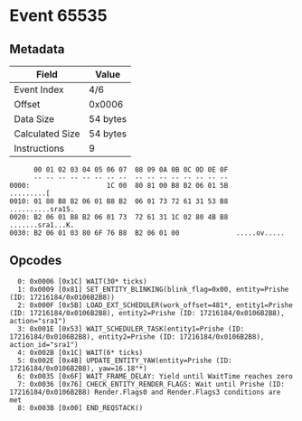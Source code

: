 # Event 65535

## Metadata

| Field           | Value    |
|-----------------|----------|
| Event Index     | 4/6      |
| Offset          | 0x0006   |
| Data Size       | 54 bytes |
| Calculated Size | 54 bytes |
| Instructions    | 9        |

```
      00 01 02 03 04 05 06 07  08 09 0A 0B 0C 0D 0E 0F
      -- -- -- -- -- -- -- --  -- -- -- -- -- -- -- --
0000:                   1C 00  80 81 00 B8 B2 06 01 5B        .........[
0010: 01 80 B8 B2 06 01 B8 B2  06 01 73 72 61 31 53 B8  ..........sra1S.
0020: B2 06 01 B8 B2 06 01 73  72 61 31 1C 02 80 4B B8  .......sra1...K.
0030: B2 06 01 03 80 6F 76 B8  B2 06 01 00              .....ov.....    
```

## Opcodes

```
  0: 0x0006 [0x1C] WAIT(30* ticks)
  1: 0x0009 [0x81] SET_ENTITY_BLINKING(blink_flag=0x00, entity=Prishe (ID: 17216184/0x0106B2B8))
  2: 0x000F [0x5B] LOAD_EXT_SCHEDULER(work_offset=481*, entity1=Prishe (ID: 17216184/0x0106B2B8), entity2=Prishe (ID: 17216184/0x0106B2B8), action="sra1")
  3: 0x001E [0x53] WAIT_SCHEDULER_TASK(entity1=Prishe (ID: 17216184/0x0106B2B8), entity2=Prishe (ID: 17216184/0x0106B2B8), action_id="sra1")
  4: 0x002B [0x1C] WAIT(6* ticks)
  5: 0x002E [0x4B] UPDATE_ENTITY_YAW(entity=Prishe (ID: 17216184/0x0106B2B8), yaw=16.18°*)
  6: 0x0035 [0x6F] WAIT_FRAME_DELAY: Yield until WaitTime reaches zero
  7: 0x0036 [0x76] CHECK_ENTITY_RENDER_FLAGS: Wait until Prishe (ID: 17216184/0x0106B2B8) Render.Flags0 and Render.Flags3 conditions are met
  8: 0x003B [0x00] END_REQSTACK()
```
